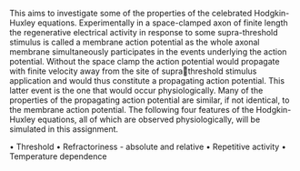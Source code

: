 This aims to investigate some of the properties of the celebrated Hodgkin-Huxley 
equations. Experimentally in a space-clamped axon of finite length the regenerative electrical activity 
in response to some supra-threshold stimulus is called a membrane action potential as the whole 
axonal membrane simultaneously participates in the events underlying the action potential. Without 
the space clamp the action potential would propagate with finite velocity away from the site of suprathreshold stimulus application and would thus constitute a propagating action potential. This latter 
event is the one that would occur physiologically. Many of the properties of the propagating action 
potential are similar, if not identical, to the membrane action potential. The following four features of 
the Hodgkin-Huxley equations, all of which are observed physiologically, will be simulated in this 
assignment.

• Threshold
• Refractoriness - absolute and relative
• Repetitive activity
• Temperature dependence 
